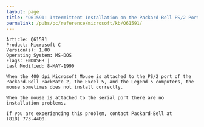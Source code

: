 ```yaml
---
layout: page
title: "Q61591: Intermittent Installation on the Packard-Bell PS/2 Port"
permalink: /pubs/pc/reference/microsoft/kb/Q61591/
---
```


	Article: Q61591
	Product: Microsoft C
	Version(s): 1.00
	Operating System: MS-DOS
	Flags: ENDUSER |
	Last Modified: 8-MAY-1990
	
	When the 400 dpi Microsoft Mouse is attached to the PS/2 port of the
	Packard-Bell PackMate 2, the Excel 5, and the Legend 5 computers, the
	mouse sometimes does not install correctly.
	
	When the mouse is attached to the serial port there are no
	installation problems.
	
	If you are experiencing this problem, contact Packard-Bell at
	(818) 773-4400.
